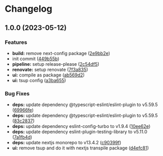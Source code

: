 # Changelog

## 1.0.0 (2023-05-12)


### Features

* **build:** remove next-config package ([2e9bb2e](https://github.com/onivue/onivue-apex/commit/2e9bb2eb5f2d4a41808fd8473530873833623825))
* init commit ([449b55b](https://github.com/onivue/onivue-apex/commit/449b55be4c26fac235f7ec8454089471f1519e84))
* **pipeline:** setup release-please ([2c54df5](https://github.com/onivue/onivue-apex/commit/2c54df532921b21d94216076b07521791c7d6da8))
* **renovate:** setup renovate ([7f3a835](https://github.com/onivue/onivue-apex/commit/7f3a8355dfdbba6481b5c396e14dfb307dfa5beb))
* **ui:** compile as package ([ab569d2](https://github.com/onivue/onivue-apex/commit/ab569d22305b9a005cac58de67fe7a4214afd82f))
* **ui:** tsup config ([a3ba655](https://github.com/onivue/onivue-apex/commit/a3ba655e620784689c2b7a7ba79849c6ac44a423))


### Bug Fixes

* **deps:** update dependency @typescript-eslint/eslint-plugin to v5.59.5 ([69966fe](https://github.com/onivue/onivue-apex/commit/69966fe699acd6c45a1d05e54cd665a7498f7f99))
* **deps:** update dependency @typescript-eslint/eslint-plugin to v5.59.5 ([83c2837](https://github.com/onivue/onivue-apex/commit/83c283731ff4e83fe1b0339ece0b49061a9bc395))
* **deps:** update dependency eslint-config-turbo to v1.9.4 ([10ee62e](https://github.com/onivue/onivue-apex/commit/10ee62ed38bf74f74c377d0cdcfe84ecd2b99404))
* **deps:** update dependency eslint-plugin-testing-library to v5.11.0 ([7a1fb4d](https://github.com/onivue/onivue-apex/commit/7a1fb4d0bacbd703676a43d2cdfecb62d775e0ba))
* **deps:** update nextjs monorepo to v13.4.2 ([c90399f](https://github.com/onivue/onivue-apex/commit/c90399fd87732fb7cf72d0cb778ffff051ab3daf))
* **ui:** remove tsup and do it with nextjs transpile package ([d4efc81](https://github.com/onivue/onivue-apex/commit/d4efc819d029bdf720d2343dfecf3c48070ef982))
